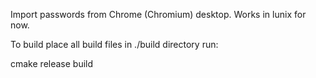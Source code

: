 Import passwords from Chrome (Chromium) desktop.
Works in lunix for now.

To build place all build files in ./build directory run:

cmake release build
